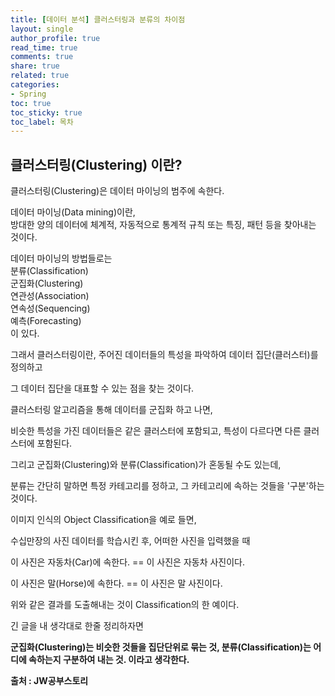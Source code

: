 ```yaml
---
title: [데이터 분석] 클러스터링과 분류의 차이점
layout: single
author_profile: true
read_time: true
comments: true
share: true
related: true
categories:
- Spring
toc: true
toc_sticky: true
toc_label: 목차
---
```



## 클러스터링(Clustering) 이란?

클러스터링(Clustering)은 데이터 마이닝의 범주에 속한다.<br>

데이터 마이닝(Data mining)이란,<br>
방대한 양의 데이터에 체계적, 자동적으로 통계적 규칙 또는 특징, 패턴 등을 찾아내는 것이다.<br>

데이터 마이닝의 방법들로는<br>
분류(Classification)<br>
군집화(Clustering)<br>
연관성(Association)<br>
연속성(Sequencing)<br>
예측(Forecasting)<br>
이 있다.<br>

그래서 클러스터링이란, 주어진 데이터들의 특성을 파악하여 데이터 집단(클러스터)를 정의하고<br>

그 데이터 집단을 대표할 수 있는 점을 찾는 것이다.<br>

클러스터링 알고리즘을 통해 데이터를 군집화 하고 나면,<br>

비슷한 특성을 가진 데이터들은 같은 클러스터에 포함되고, 특성이 다르다면 다른 클러스터에 포함된다.<br>

그리고 군집화(Clustering)와 분류(Classification)가 혼동될 수도 있는데,<br>

분류는 간단히 말하면 특정 카테고리를 정하고, 그 카테고리에 속하는 것들을 '구분'하는 것이다.<br>

이미지 인식의 Object Classification을 예로 들면,<br>

수십만장의 사진 데이터를 학습시킨 후, 어떠한 사진을 입력했을 때<br>

이 사진은 자동차(Car)에 속한다. == 이 사진은 자동차 사진이다.<br>

이 사진은 말(Horse)에 속한다. == 이 사진은 말 사진이다.<br>

위와 같은 결과를 도출해내는 것이 Classification의 한 예이다.<br>

긴 글을 내 생각대로 한줄 정리하자면<br>

**군집화(Clustering)는 비슷한 것들을 집단단위로 묶는 것, 분류(Classification)는 어디에 속하는지 구분하여 내는 것. 이라고 생각한다.**<br>


**출처 : JW공부스토리**